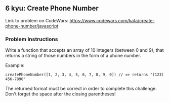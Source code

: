 ## 6 kyu: Create Phone Number

Link to problem on CodeWars: https://www.codewars.com/kata/create-phone-number/javascript

### Problem Instructions

Write a function that accepts an array of 10 integers (between 0 and 9), that returns a string of those numbers in the form of a phone number.

Example:

```
createPhoneNumber([1, 2, 3, 4, 5, 6, 7, 8, 9, 0]) // => returns "(123) 456-7890"
```

The returned format must be correct in order to complete this challenge.
Don't forget the space after the closing parentheses!
